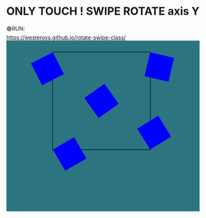 # ONLY TOUCH ! SWIPE ROTATE axis Y
🟢RUN:<br>
https://westerovs.github.io/rotate-swipe-class/
<br>
<img src="cover.png">
